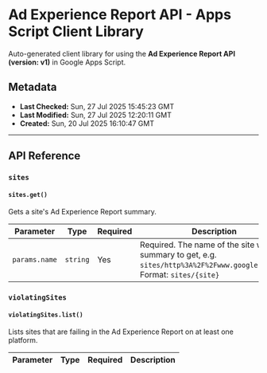 # Ad Experience Report API - Apps Script Client Library

Auto-generated client library for using the **Ad Experience Report API (version: v1)** in Google Apps Script.

## Metadata

- **Last Checked:** Sun, 27 Jul 2025 15:45:23 GMT
- **Last Modified:** Sun, 27 Jul 2025 12:20:11 GMT
- **Created:** Sun, 20 Jul 2025 16:10:47 GMT



---

## API Reference

### `sites`

#### `sites.get()`

Gets a site's Ad Experience Report summary.

| Parameter | Type | Required | Description |
|---|---|---|---|
| `params.name` | `string` | Yes | Required. The name of the site whose summary to get, e.g. `sites/http%3A%2F%2Fwww.google.com%2F`. Format: `sites/{site}` |

### `violatingSites`

#### `violatingSites.list()`

Lists sites that are failing in the Ad Experience Report on at least one platform.

| Parameter | Type | Required | Description |
|---|---|---|---|